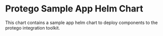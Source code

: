 # Protego Sample App Helm Chart

This chart contains a sample app helm chart to deploy components to the protego integration toolkit.

